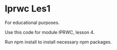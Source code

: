 # Iprwc Les1

For educational purposes. 

Use this code for module IPRWC, lesson 4.

Run npm install to install necessary npm packages. 